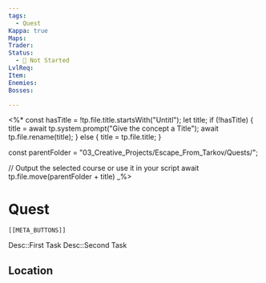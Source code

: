 ```yaml
---
tags:
  - Quest
Kappa: true
Maps: 
Trader: 
Status:
  - 🛑 Not Started
LvlReq: 
Item: 
Enemies: 
Bosses:

---
```

<%*
const hasTitle = !tp.file.title.startsWith("Untitl");
let title;
if (!hasTitle) {
	title = await tp.system.prompt("Give the concept a Title");
	await tp.file.rename(title);
} else {
	title = tp.file.title;
}

const parentFolder = "03_Creative_Projects/Escape_From_Tarkov/Quests/";

// Output the selected course or use it in your script
await tp.file.move(parentFolder + title)
_%>
# Quest
```meta-bind-embed
[[META_BUTTONS]]
```
Desc::First Task
Desc::Second Task
## Location

